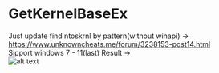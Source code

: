 # GetKernelBaseEx
Just update find ntoskrnl by pattern(without winapi) -> https://www.unknowncheats.me/forum/3238153-post14.html  
Sipport windows 7 - 11(last)
Result ->  
![alt text](https://github.com/LazyAhora/GetKernelBaseEx/blob/main/Result.png) 
